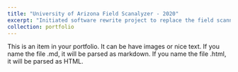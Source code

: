 ```yaml
---
title: "University of Arizona Field Scanalyzer - 2020"
excerpt: "Initiated software rewrite project to replace the field scanner PLC software. <br>University of Arizona, Maricopa, Arizona, USA<br/><img src='/images/2020_PLC.jpg'>"
collection: portfolio
---
```


This is an item in your portfolio. It can be have images or nice text. If you name the file .md, it will be parsed as markdown. If you name the file .html, it will be parsed as HTML. 
